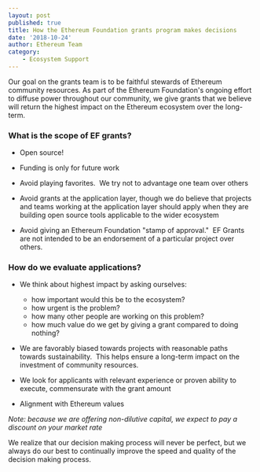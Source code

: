 ```yaml
---
layout: post
published: true
title: How the Ethereum Foundation grants program makes decisions
date: '2018-10-24'
author: Ethereum Team
category:
    - Ecosystem Support
---
```


Our goal on the grants team is to be faithful stewards of Ethereum community resources. As part of the Ethereum Foundation's ongoing effort to diffuse power throughout our community, we give grants that we believe will return the highest impact on the Ethereum ecosystem over the long-term.

### What is the scope of EF grants?

* Open source!

* Funding is only for future work

* Avoid playing favorites.  We try not to advantage one team over others

* Avoid grants at the application layer, though we do believe that projects and teams working at the application layer should apply when they are building open source tools applicable to the wider ecosystem

* Avoid giving an Ethereum Foundation "stamp of approval."  EF Grants are not intended to be an endorsement of a particular project over others.

### How do we evaluate applications?

* We think about highest impact by asking ourselves:

  - how important would this be to the ecosystem?
  - how urgent is the problem?
  - how many other people are working on this problem?
  - how much value do we get by giving a grant compared to doing nothing?

* We are favorably biased towards projects with reasonable paths towards sustainability.  This helps ensure a long-term impact on the investment of community resources.

* We look for applicants with relevant experience or proven ability to execute, commensurate with the grant amount

* Alignment with Ethereum values

*Note: because we are offering non-dilutive capital, we expect to pay a discount on your market rate*

We realize that our decision making process will never be perfect, but we always do our best to continually improve the speed and quality of the decision making process.
